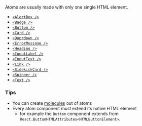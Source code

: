 Atoms are usually made with only one single HTML element.

- [`<AlertBox />`](/#/Components/Atoms/AlertBox) 
- [`<Badge />`](/#/Components/Atoms/Badge) 
- [`<Button />`](/#/Components/Atoms/Button) 
- [`<Card />`](/#/Components/Atoms/Card) 
- [`<Doprdown />`](/#/Components/Atoms/Doprdown) 
- [`<ErrorMessage />`](/#/Components/Atoms/ErrorMessage) 
- [`<Heading />`](/#/Components/Atoms/Heading) 
- [`<InputLabel />`](/#/Components/Atoms/InputLabel) 
- [`<InputText />`](/#/Components/Atoms/InputText) 
- [`<Link />`](/#/Components/Atoms/Link) 
- [`<SidekickCard />`](/#/Components/Atoms/SidekickCard) 
- [`<Spinner />`](/#/Components/Atoms/Spinner) 
- [`<Text />`](/#/Components/Atoms/Text) 

### Tips

- You can create [molecules](/#/Components/Molecules) out of atoms
- Every atom component must extend its native HTML element
  - for example the `Button` component extends from `React.ButtonHTMLAttributes<HTMLButtonElement>`.
